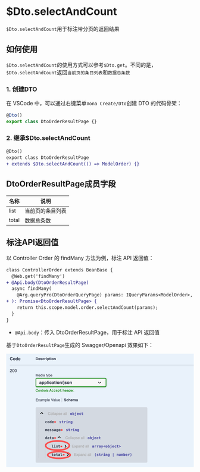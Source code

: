 # $Dto.selectAndCount

`$Dto.selectAndCount`用于标注带分页的返回结果

## 如何使用

`$Dto.selectAndCount`的使用方式可以参考`$Dto.get`。不同的是，`$Dto.selectAndCount`返回`当前页的条目列表`和`数据总条数`

### 1. 创建DTO

在 VSCode 中，可以通过右键菜单`Vona Create/Dto`创建 DTO 的代码骨架：

``` typescript
@Dto()
export class DtoOrderResultPage {}
```

### 2. 继承$Dto.selectAndCount

``` diff
@Dto()
export class DtoOrderResultPage
+ extends $Dto.selectAndCount(() => ModelOrder) {}
```

## DtoOrderResultPage成员字段

|名称|说明|
|--|--|
|list|当前页的条目列表|
|total|数据总条数|

## 标注API返回值

以 Controller Order 的 findMany 方法为例，标注 API 返回值：

``` diff
class ControllerOrder extends BeanBase {
  @Web.get('findMany')
+ @Api.body(DtoOrderResultPage)
  async findMany(
    @Arg.queryPro(DtoOrderQueryPage) params: IQueryParams<ModelOrder>,
+ ): Promise<DtoOrderResultPage> {
    return this.scope.model.order.selectAndCount(params);
  }
}
```

- `@Api.body`：传入 DtoOrderResultPage，用于标注 API 返回值

基于`DtoOrderResultPage`生成的 Swagger/Openapi 效果如下：

![](../../../../assets/img/orm/dto/dto-7.png)
